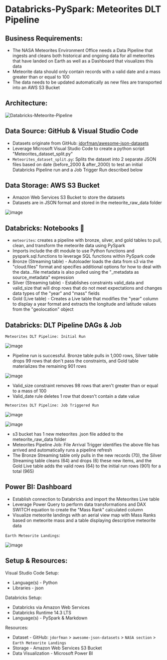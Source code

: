 # Databricks-PySpark: Meteorites DLT Pipeline

## Business Requirements: 
  * The NASA Meteorites Environment Office needs a Data Pipeline that ingests and cleans both historical and ongoing data for all meteorites that have landed on Earth as well as a Dashboard that visualizes this data
  * Meteorite data should only contain records with a valid date and a mass greater than or equal to 100
  * The data needs to be updated automatically as new files are transported into an AWS S3 Bucket


## Architecture:

![Databricks-Meteorite-Pipeline](https://github.com/tKetelhut95/DEV/assets/16889892/627ac76e-2d8c-456b-a289-a169137fda16)


## Data Source: GitHub & Visual Studio Code

* Datasets originate from GitHub: [jdorfman/awesome-json-datasets](https://github.com/jdorfman/awesome-json-datasets)
* Leverage Microsoft Visual Studio Code to create a python script "Meteorites_dataset_split.py"
* `Meteorites_dataset_split.py`: Splits the dataset into 2 separate JSON files based on date (before_2000 & after_2000) to test an initial Databricks Pipeline run and a Job Trigger Run described below


## Data Storage: AWS S3 Bucket
* Amazon Web Services S3 Bucket to store the datasets
* Datasets are in JSON format and stored in the meteorite_raw_data folder
  
![image](https://github.com/tKetelhut95/DEV/assets/16889892/a06d7e74-ece4-4c59-ae8d-4c4a89aeadc4)


## Databricks: Notebooks 📔 

* `meteorites`: creates a pipeline with bronze, silver, and gold tables to pull, clean, and transform the meteorite data using PySpark
* Imports include the dlt module to use Python functions and pyspark.sql.functions to leverage SQL functions within PySpark code
* Bronze (Streaming table) - Autoloader loads the data from s3 via the "cloud.files" format and specifies additional options for how to deal with the data...file metadata is also pulled using the "_metadata as source_metadata" expression
* Silver (Streaming table) - Establishes constraints valid_data and valid_size that will drop rows that do not meet expectations and changes data types of the "year" and "mass" fields
* Gold (Live table) - Creates a Live table that modifies the "year" column to display a year format and extracts the longitude and latitude values from the "geolocation" object


## Databricks: DLT Pipeline DAGs & Job

`Meteorites DLT Pipeline: Initial Run`

![image](https://github.com/tKetelhut95/DEV/assets/16889892/ba7bdd57-116a-4276-937d-4f249fb02f72)
   * Pipeline run is successful. Bronze table pulls in 1,000 rows, Silver table drops 99 rows that don't pass the constraints, and Gold table materializes the remaining 901 rows

![image](https://github.com/tKetelhut95/DEV/assets/16889892/d87cccb6-b54a-45d3-ba9a-c2e83de9df7f)
   * Valid_size constraint removes 98 rows that aren't greater than or equal to a mass of 100
   * Valid_date rule deletes 1 row that doesn't contain a date value


`Meteorites DLT Pipeline: Job Triggered Run`

![image](https://github.com/tKetelhut95/DEV/assets/16889892/f5f9083e-c61e-4a9c-9ce2-800024676241)

![image](https://github.com/tKetelhut95/DEV/assets/16889892/2acb030b-30df-4897-a302-5558e6ccea19)
   * s3 bucket has 1 new meteorites .json file added to the meteorite_raw_data folder
   * Meteorites Pipeline Job: File Arrival Trigger identifies the above file has arrived and automatically runs a pipeline refresh
   * The Bronze Streaming table only pulls in the new records (70), the Silver Streaming table cleans (64) and drops (6) these new items, and the Gold Live table adds the valid rows (64) to the initial run rows (901) for a total (965)

## Power BI: Dashboard
   * Establish connection to Databricks and import the Meteorites Live table
   * Leverage Power Query to perform data transformations and DAX SWITCH equation to create the "Mass Rank" calculated column 
   * Visualize meteorite landings with an aerial view map with Mass Ranks based on meteorite mass and a table displaying descriptive meteorite data
   
   `Earth Meteorite Landings`:

![image](https://github.com/tKetelhut95/DEV/assets/16889892/360832cd-925d-45df-bc12-3708ec3dbf36)


## Setup & Resources:

Visual Studio Code Setup:
   * Language(s) - Python
   * Libraries - json

Databricks Setup:
   * Databricks via Amazon Web Services
   * Databricks Runtime 14.3 LTS
   * Language(s) - PySpark & Markdown

Resources:
   * Dataset - GitHub: `jdorfman` > `awesome-json-datasets` > `NASA section` > `Earth Meteorite Landings`
   * Storage - Amazon Web Services S3 Bucket
   * Data Visualization - Microsoft Power BI
